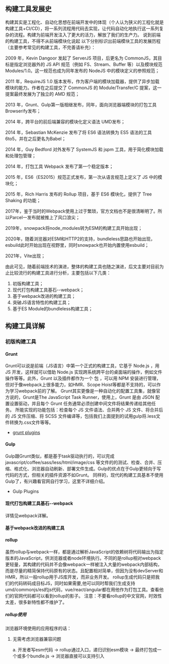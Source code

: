 ## 构建工具发展史

构建其实是工程化、自动化思想在前端开发中的体现（个人认为狭义的工程化就是构建工具+CI/CD），将一系列流程用代码去实现，让代码自动化地执行这一系列复杂的流程。构建为前端开发注入了更大的活力，解放了我们的生产力。
说到前端的构建工具，不得不从前端模块化说起
以下分别标识出前端模块工具的发展历程（主要参考常见的构建工具，不完善请补充）：

2009 年，Kevin Dangoor 发起了 ServerJS 项目，后更名为 CommonJS，其目标是指定浏览器外的 JS API 规范（例如 FS、Stream、Buffer 等）以及模块规范 Modules/1.0。这一规范也成为同年发布的 NodeJS 中的模块定义的参照规范；

2011 年，RequireJS 1.0 版本发布，作为客户端的模块加载器，提供了异步加载模块的能力。作者在之后提交了 CommonJS 的 Module/Transfer/C 提案，这一提案最终发展为了独立的 AMD 规范；

2013 年，Grunt、Gulp第一版相继发布，同年，面向浏览器端模块的打包工具Browserify发布；

2014 年，跨平台的前后端兼容的模块化定义语法 UMD发布；

2014 年，Sebastian McKenzie 发布了将 ES6 语法转换为 ES5 语法的工具 6to5，并在之后更名为Babel；

2014 年，Guy Bedford 对外发布了 SystemJS 和 jspm 工具，用于简化模块加载和处理包管理；

2014 年，打包工具 Webpack 发布了第一个稳定版本；

2015 年，ES6（ES2015）规范正式发布，第一次从语言规范上定义了 JS 中的模块化；

2015 年，Rich Harris 发布的 Rollup 项目，基于 ES6 模块化，提供了 Tree Shaking 的功能；

2017年，鉴于当时的Webpack使用上过于繁琐，官方文档也不是很清晰明了。所以Parcel一发布就被推上了风口浪尖；

2019年，snowpack将node_modules转为ESM的构建工具开始出现；

2020年，随着浏览器对ESM和HTTP2的支持，bundleless思路也开始出现，esbuild此时开始出现在视野里，同时snowpack也开始内置使用esbuild；

2021年，Vite出现；

由此可见，随着前端技术的演进，整体的构建工具也随之演进，后文主要对目前为止比较流行的构建工具进行分析，主要包括以下几类：
1. 初版构建工具；
2. 现代打包构建工具基石--webpack；
3. 基于webpack改进的构建工具；
4. 突破JS语言特性的构建工具；
5. 基于ES Module的bundleless构建工具；
## 构建工具详解

### 初版构建工具

####  Grunt

Grunt可以说是前端（JS语言）中第一个正式的构建工具，它基于 Node.js ，用 JS 开发，这样就可以借助 Node.js 实现跨系统跨平台的桌面端的操作，例如文件操作等等。此外，Grunt 以及插件都作为一个 包 ，可以用 NPM 安装进行管理，但对于像webpack上很多能力，如HMR、Scope Hoist等都是不支持的，可以作为学习webpack前的了解。
Grunt其实更像是一种自动化的配置工具集，就像官方说的，Grunt是The JavaScript Task Runner，使用上，Grunt 是由 JSON 配置设置驱动，并且每个 Grunt 任务通常必须创建中间文件将结果传递给其他任务。
所能实现的功能包括：检查每个 JS 文件语法、合并两个 JS 文件、将合并后的 JS 文件压缩、将 SCSS 文件编译等，包括我们上面提到的试用gulp将.less文件转换为.css文件等等。

- [grunt plugins](https://www.npmjs.com/search?q=keywords:gruntplugin)
####  Gulp

Gulp跟Grunt类似，都是基于task驱动执行的，可以完成javascript/coffee/sass/less/html/image/css 等文件的的测试、检查、合并、压缩、格式化、浏览器自动刷新、部署文件生成。Gulp的优点在于Gulp更倾向于写代码的方式，但相关的插件资源不如Grunt。
同样的，现代的构建工具基本不使用Gulp了，有兴趣看官网自行学习，这里不详细介绍。

-   Gulp Plugins

#### 现代打包构建工具基石--webpack

详情见webpack详解。

#### 基于webpack改进的构建工具

#### rollup

虽然rollup与webpack一样，都是通过解析JavaScript的依赖树将代码输出为指定版本的JavaScript，供浏览器或者node环境执行。不同的是rollup相对webpack更轻量，其构建的代码并不会像webpack一样被注入大量的webpack内部结构，而是尽量的精简保持代码原有的状态。且配置相对简单，但因为没有devServer和HMR，所以一般rollup用于JS库开发，而非业务开发。
rollup生成代码只是把我们的代码转码成目标JS，同时如果需要,他可以同时帮我们生成支持umd/commonjs/es的js代码，vue/react/angular都在用他作为打包工具。查看他们的官网代码都可以看到rollup的影子。
注意：不要看rollup的中文官网，时效性太差，很多新特性都不维护了。

#####  rollup使用

浏览器环境使用的应用程序的话：

1. 无需考虑浏览器兼容问题 

    a. 开发者写esm代码 -> rollup通过入口，递归识别esm模块 -> 最终打包成一个或多个bundle.js -> 浏览器直接可以支持引入<script type="module">

2. 需考虑浏览器兼容问题 

​      a. 可能会比较复杂，需要用额外的polyfill库，或结合webpack使用
打包成npm包的话：

1. 开发者写esm代码 -> rollup通过入口，递归识别esm模块 -> （可以支持配置输出多种格式的模块，如esm、cjs、umd、amd）最终打包成一个或多个bundle.js 

    a.（开发者要写cjs也可以，需要插件@rollup/plugin-commonjs） ；

    b. 很明显，rollup 比较适合打包js库（react、vue等的源代码库都是rollup打包的），这样打包出来的库，可以充分使用上esm的tree shaking，使源库体积最小；

针对一个相同的demo，webpack和rollup打包出的体积相差极大：
webpack诞生于ESM标准出来前，CommonJs出来后，当时的浏览器只能通过script标签加载模块 
script标签加载代码是没有作用域的，只能在代码内 用iife的方式 实现作用域效果， 这就是webpack打包出来的代码 大结构都是iife的原因，并且每个模块都要装到function里面，才能保证互相之间作用域不干扰。这就是为什么 webpack打包的代码为什么乍看会感觉乱，找不到自己写的代码的真正原因。同时，webpack的代码注入问题，是因为浏览器不支持cjs，所以webpack要去自己实现require和module.exports方法（才有很多注入）（webpack自己实现polyfill） 

那这么多年了，甚至到现在2022年，浏览器为什么不支持cjs？ 
1. cjs是同步的，运行时的，node环境用cjs，node本身运行在服务器，无需等待网络握手，所以同步处理是很快的；
2. 浏览器是 客户端，访问的是服务端资源，中间需要等待网络握手，可能会很慢，所以不能 同步的 卡在那里等服务器返回的，体验太差；
3. 后续出来esm后，webpack为了兼容以前发在npm上的老包（并且当时心还不够决绝，导致这种“丑结构的包”越来越多，以后就更不可能改这种“丑结构了”），所以保留这个iife的结构和代码注入，导致现在看webpack打包的产物，乍看结构比较乱且有很多的代码注入，自己写的代码都找不到；

rollup诞生于esm标准出来后，就是针对esm设计的，也没有历史包袱，所以可以做到真正的“打包”（精简，无额外注入）

#### 总结

rollup在构建JavaScript方面比webpack有更大的优势：

1. 构建速度明显快于webpack；
2. 生成的代码量很小；
3. 配置方式其实非常简单；

不过在应用开发层面讲，如果开发一个Web应用webpack要比rollup有更大的优势，因为其天然继承了devServer以及hmr，这使得开发者可以快速的对应用进行调试开发，同时webpack自身庞大且成熟的生态体系也让他更加适合应用开发，所以最终总结的就是rollup更加适合JS库开发，而webpack更加适合应用开发。

####  Parcel

Parcel诞生有很强的历史背景，当时webpack上各种配置过于繁琐，且官方文档也不清晰，导致人们开始转向其他的打包工具，这时Parcel就诞生了。
注意：Parcel的中文文档落后太多了，基本Parcel2的版本都没有，所以建议看英文；

#####  Parcel介绍

Parcel的特点：

- 完全零配置；
- 构建速度更快；
- 自动安装依赖，开发更加便捷；

相较于Webpack，Parcel是以assets方式组织的，assets 可以是任意文件，所以你可以构建任意文件。而在 webpack 中，必须是以 JS 为入口去组织其他文件，这算是一个体验上的升级。
同时，速度快也是Parcel的优势，原因主要在于Parcel支持多核（通过worker平行构建）和文件系统缓存（二次构建会快，使用C++缓存，效率更高，和 webpack 的 dll 异曲同工），不过目前Webpack也有多核处理loader和压缩的插件。关于 0 配置。ParcelJS 本身是 0 配置的，但 HTML、JS 和 CSS 分别是通过 posthtml、babel 和 postcss 处理的，所以我们得分别配 .posthtmlrc、.babelrc 和 .postcssrc。所以Parcel更适用于小型简单的项目，定制化需求高的还是建议使用webpack（毕竟社区资源丰富）；

####  总结

Parcel只能说是时代的产物，Parcel的code splitting、HMR、sourcemap、publicPath、tree shaking、scope hoist、share module、UMD等基本的能力还是提供了的，而且官方也在不断的维护，建议简单项目可以尝试使用。
**市场**

- [awesome Parcel](https://github.com/parcel-bundler/awesome-parcel)；
- [codesandbox](https://codesandbox.io/examples/package/parcel)；

###  突破JS语言特性的构建工具

#### SWC（Speedy Web Compiler）

SWC虽然名义上是编译器，但它实际上是compiler + bundler，只不过目前的bundler功能还有待完善提高

#### SWC介绍

SWC意指（Speedy Web Compiler）快速的web编译器，是用RUST实现的。主要针对JS使用了多线程的能力。
我们知道，Webpack与Babel的性能瓶颈都在于JS语言，出现了go实现的Esbuild与Rust实现的SWC等工具，其中，SWC的目标则是是替代babel，本身是为了[对标babel](https://swc.rs/docs/migrating-from-babel)进行设计的，可以看到大部分babel的功能SWC也对标实现了。
具体的配置内容跟babel类似，且在webpack中，也有类似babel-loader的swc-loader，我们可以在根目录下设置.swcrc文件，可以指定常见的编译内容，浏览器的支撑、模块化、代码压缩以及打包，具体的配置[见链接](https://swc.rs/docs/configuration/swcrc)；
除此之外，swc还支持插件的形式（基本上babel的能力都支持），但整体来看，还是有很多功能正在路上，鉴于@babel/types类似能力的缺失、TS支持程度等问题，还是建议在生产环境再观察一段时间，后续有条件再使用。

#### SWC使用

swc 与 babel 一样，将命令行工具、编译核心模块分化为两个包。

- @swc/cli 类似于 @babel/cli；

- @swc/core 类似于 @babel/core；
  ```js
  npm i -D @swc/cli @swc/core
  ```

通过如下命令，可以将一个 ES6 的 JS 文件转化为 ES5。

```js
npx swc source.js -o dist.js
const start = () => {
  console.log('app started')
}

// 转为
var start = function() {
    console.log("app started");
};

```

##### 配置的格式

与babel类似，在根目录下使用.swcrc
swc 与 babel 一样，支持类似于 .babelrc 的配置文件：.swcrc，配置的格式为 JSON。

```json
{
  "$schema": "https://json.schemastore.org/swcrc",
  "jsc": {
    "parser": {
      "syntax": "ecmascript", // 还支持TS
      "jsx": false,
      "dynamicImport": false,
      "privateMethod": false,
      "functionBind": false,
      "exportDefaultFrom": false,
      "exportNamespaceFrom": false,
      "decorators": false,
      "decoratorsBeforeExport": false,
      "topLevelAwait": false,
      "importMeta": false
    },
    "transform": null,
    "target": "es5",
    "loose": false,
    "externalHelpers": false,
    // Requires v1.2.50 or upper and requires target to be es2016 or upper.
    "keepClassNames": false
  },
  "minify": false
}
```

babel 的插件系统被 swc 整合成了 jsc.parser 内的配置，基本上大部分插件都能照顾到。而且，swc 还继承了压缩的能力，通过 minify 属性开启，jsc.minify 用于配置压缩相关的规则。

#### API的使用

导入 @swc/core 模块，可以在 node.js 中调用 api 直接进行代码的编译

```js
import { readFileSync } from 'fs'
import { transform } from '@swc/core'

const run = async () => {
  const code = readFileSync('./source.js', 'utf-8')
        const result = await transform(code, {
    filename: "source.js",
  })
  // 输出编译后代码
  console.log(result.code)
}

run()
```

#### 打包

打包的能力在V1中称为spack，但在 V2 中将重命名为 swcpack。 spack.config.js 将被 swcpack.config.js 取代，但目前还没发布V2，所以目前还是使用spack。
```js
// spack.config.js
const { config } = require('@swc/core/spack')


module.exports = config({
    entry: {
        'web': __dirname + '/src/index.ts',
    },
    output: {
        path: __dirname + '/lib',
        name: 'index.js' // name可选
    },
    module: {},
});
```

其中，配置项为spack.config.js，接受

- mode：production | debug | none，目前还没有使用；
- entry：入口文件，可以指定文件或者文件夹映射；
- output：出口文件；
  引入的文件为：

  ```js
  - // index.ts
      import { B } from "./common";
  
  console.log(B)
  
  // common.ts
  export const A = 'foo';
  export const B = 'bar';
  ```

- example：[codesandbox](https://codesandbox.io/examples/package/@swc/core)；
- [在线编辑](https://swc.rs/playground)；
### Esbuild

可能很多同学对于Esbuild的了解停留在Vite是使用Esbuild进行预构建依赖的，这也是为什么vite编译那么快的原因之一，下文将详细介绍下Esbuild的使用。

####  Esbuild为什么快

![esbuild](/Volumes/E/web-zhuawa/esbuild.png)

#### 使用Go

JavaScript 本质上依然是一门解释型语言，JavaScript 程序每次执行都需要先由解释器一边将源码翻译成机器语言，一边调度执行；而 Go 是一种编译型语言，在编译阶段就已经将源码转译为机器码，启动时只需要直接执行这些机器码即可。也就意味着，Go 语言编写的程序比 JavaScript 少了一个动态解释的过程。

#### 多线程

Go 天生具有多线程运行能力，对打包过程的解析、代码生成阶段进行了深度定制，而 JavaScript 本质上是一门单线程语言，直到引入 WebWorker 规范之后才有可能在浏览器、Node 中实现多线程操作，除了 CPU 指令运行层面的并行外，Go 语言多个线程之间还能共享相同的内存空间，而 JavaScript 的每个线程都有自己独有的内存堆。这意味着 Go 中多个处理单元，例如解析资源 A 的线程，可以直接读取资源 B 线程的运行结果，而在 JavaScript 中相同的操作需要调用通讯接口 woker.postMessage 在线程间复制数据。
所以在运行时层面，Go 拥有天然的多线程能力，更高效的内存使用率，也就意味着更高的运行性能。

#### 全量定制

在 Webpack、Rollup 这类工具中，比如：

- 使用 babel 实现 ES 版本转译；
- 使用 eslint 实现代码检查；
- 使用 TSC 实现 ts 代码转译与代码检查；
- 使用 less、stylus、sass 等 css 预处理工具；

这些全部都是插件实现，其实目前我们已经完全习惯了这种方式，甚至觉得事情就应该是这样的，大多数人可能根本没有意识到事情可以有另一种解决方案。Esbuild 起了个头，选择完全重写，整套编译流程所需要用到的所有工具全部重写，这意味着它需要重写 js、ts、jsx、json 等资源文件的加载、解析、链接、代码生成逻辑。
开发成本很高，而且可能被动陷入封闭的风险，但收益也是巨大的，它可以一路贯彻原则，以性能为最高优先级定制编译的各个阶段，比如说：

- 重写 ts 转译工具，完全抛弃 ts 类型检查，只做代码转换；
- 大多数打包工具把词法分析、语法分析、符号声明等步骤拆解为多个高内聚低耦合的处理单元，各个模块职责分明，可读性、可维护性较高。而 Esbuild 则坚持性能第一原则，不惜采用反直觉的设计模式，将多个处理算法混合在一起降低编译过程数据流转所带来的性能损耗；
- 一致的数据结构，以及衍生出的高效缓存策略；

这种深度定制一方面降低了设计成本，能够保持编译链条的架构一致性；一方面能够贯彻性能第一的原则，确保每个环节以及环节之间交互性能的最优。虽然伴随着功能、可读性、可维护性层面的的牺牲，但在编译性能方面几乎做到了极致。

#### 结构一致性

在 Webpack 中使用 babel-loader 处理 JavaScript 代码时，可能需要经过多次数据转换：

- Webpack 读入源码，此时为字符串形式
- Babel 解析源码，转换为 AST 形式
- Babel 将源码 AST 转换为低版本 AST
- Babel 将低版本 AST generate 为低版本源码，字符串形式
- Webpack 解析低版本源码

Webpack 将多个模块打包成最终产物
源码需要经历 string => AST => AST => string => AST => string，在字符串与 AST 之间反复横跳。
而 Esbuild 重写大多数转译工具之后，能够在多个编译阶段共用相似的 AST 结构，尽可能减少字符串到 AST 的结构转换，提升内存使用效率。
但与完全重写相对的是，目前Esbuild对于很多功能（像Vue、Angular等）支持还在逐步实现中，所以在线上环境还为时过早，但就纯编译性能上看，Esbuild可以极具竞争力，这也是为什么像Vite、snowpack选择Esbuild编译的原因。
但看官网作者貌似很坚持自己的想法，对于降级ES5、模块联邦、Vue、HMR等都不打算添加，所以线上环境还是建议使用基于Esbuild的上层框架，如Vite等
![upcoming-rollup](/Volumes/E/web-zhuawa/upcoming-rollup.png)

###  Esbuild使用

1.   Esbuild的特性

  - 极快的速度，无需缓存；
  - 支持 ES6 和 CommonJS 模块；
  - 支持对 ES6 模块进行 tree shaking；
  - [API](https://esbuild.docschina.org/api/) 可同时用于 JavaScript 和 Go；
  - 兼容 [TypeScript 和](https://esbuild.docschina.org/content-types/#typescript) [JSX](https://esbuild.docschina.org/content-types/#jsx) 语法；
  - 支持 [Source maps](https://esbuild.docschina.org/api/#sourcemap)；
  - 支持 [Minification](https://esbuild.docschina.org/api/#minify)；
  - 支持 [plugins](https://esbuild.docschina.org/plugins/)；
2. Esbuild的官方文档中也阐述了在Esbuild中API的使用，针对不同类型文件的loader配置，plugins的基本使用，内容不多，建议直接看官方
不得不说Esbuild plugin的配置钩子相当简单，一共只有四个：onResolve、onLoad、onStart、onEnd，相对于webpack简直不要太舒服，也让我们在自己写plugins或者用别人的plugins时能更快的使用
1.   example

  - [codesandbox](https://codesandbox.io/examples/package/esbuild)；
2. 市场
  - awesome [Esbuild](https://github.com/egoist/awesome-esbuild)；
-   esbuild [plugins](https://github.com/esbuild/community-plugins)；

####  基于ES Module的bundleless(no bundle)构建工具

browserify、webpack、rollup、parcel这些工具的思想都是递归循环依赖，然后组装成依赖树，优化完依赖树后生成代码。
但是这样做的缺点就是慢，需要遍历完所有依赖，即使 parcel 利用了多核，webpack 也支持多线程，在打包大型项目的时候依然慢可能会用上几分钟，存在性能瓶颈。
所以基于浏览器原生 ESM 的运行时打包工具出现：

![bundle-dev-server](/Volumes/E/web-zhuawa/bundle-dev-server.png)



![native-server](/Volumes/E/web-zhuawa/native-server.png)

可以看到，我们只需要打包当前所需要的资源，对于而不用打包整个项目，开发时的体验相比于 bundle类的工具只能用极速来形容。bundleless类运行时打包工具的启动速度是毫秒级的，因为不需要打包任何内容，只需要起两个server，一个用于页面加载，另一个用于HMR的WebSocket，当浏览器发出原生的ES module请求，server收到请求只需编译当前文件后返回给浏览器不需要管依赖。

### bundleless可能性分析

至于为什么bundleless在近几年很出名，原因在于：

#### HTTP2

因为http1.x不支持多路服用， HTTP 1.x 中，如果想并发多个请求，必须使用多个 TCP 链接，且浏览器为了控制资源，还会对单个域名有 6-8个的TCP链接请求的限制。因此我们需要做的就是将同域的一些静态资源比如js等，做一个资源合并，将多次请求不同的js文件，合并成单次请求一个合并后的大js文件。其实这也就是webpack的bundle由来。
而HTTP2实现了TCP链接的多路复用，因此同域名下不再有请求并发数的限制，我们可以同时请求同域名的多个资源，这个并发数可以很大，比如并发10，50，100个请求同时去请求同一个服务下的多个资源。（虽然实际效果有待考量），因为http2实现了多路复用，因此一定程度上，将多个静态文件打包到一起，从而减少请求次数，就不是必须的。
主流浏览器对HTTP2的支持情况如下：
![http2支持](/Volumes/E/web-zhuawa/http2支持.png)
除了IE以外，大部分浏览器对HTTP2的支持程度都很好，所以如果不用考虑兼容IE低版本，同时也不需要兼容低版本浏览器，不需要考虑不支持HTTP2的场景，所以在此情况下，让我们在使用bundleless上成为了可能。

#### 浏览器ESM

先来简单看下ESM的代码例子：
```js
//main.j
import a from 'a.js'
console.log(a)
//a.js
export let  a = 1
```

上述的ESM就是我们经常在项目中使用的ESM，在支持es6的浏览器中是可以直接使用的。
```js
<html  lang="en">
    <body>
        <div id="container">my name is {name}</div>
        <script type="module">
           import Vue from 'https://cdn.jsdelivr.net/npm/vue@2.6.12/dist/vue.esm.browser.js'
           new Vue({
             el: '#container',
             data:{
                name: 'Bob'
             }
           })
        </script>
    </body>
</html>
```

上述的代码中我们直接可以运行，我们根据script的type="module"可以判断浏览器支不支持ESM,如果不支持，该script里面的内容就不会运行。
首先我们来看主流浏览器对于ESM的支持情况：
![js-module-dynamic-import](/Volumes/E/web-zhuawa/js-module-dynamic-import.png)

![js-module-tag](/Volumes/E/web-zhuawa/js-module-tag.png)

从上图可以看出来，主流的Edge, Chrome, Safari, and Firefox (+60)等浏览器都已经开始支持ESM。

#### 总结

浏览器对于HTTP2和ESM的支持，使得我们可以减少模块的合并，以及减少对于js模块化的处理。

- 如果浏览器支持HTTP2，那么一定程度上，我们不需要合并静态资源；
- 如果浏览器支持ESM，那么我们就不需要通过构建工具去维护复杂的模块依赖和加载关系；

这两点正是webpack等打包工具在bundle的时候所做的事情。浏览器对于HTTP2和ESM的支持使得我们减少bundle代码的场景。

###  [Snowpack](https://github.com/FredKSchott/snowpack)

####  Snowpack介绍

Snowpack 是一个用于提升 Web 开发效率的轻量级新型构建工具。
在开发过程中，Snowpack 为你的项目提供了免打包式(unbundled development) 的服务。每个文件只需构建一次就被永远缓存起来。当文件发生变化时，Snowpack 重新构建发生变化的文件然后在浏览器中直接更新，而没有在重新打包上浪费时间(通过模块热替换(HMR)实现)。
Snowpack 为你带来了两全其美的效果: 快速、免打包式的开发，以及打包式生产构建中的优化性能。
![snowpack](/Volumes/E/web-zhuawa/snowpack.png)
针对npm依赖，NPM 包主要是使用模块语法（Common.js，或 CJS)发布的，如果没有一些构建处理，就不能在浏览器上运行。虽然用浏览器原生的 ESMimport和export语句编写的代码会直接在浏览器中运行，但在导入 npm 包后你都会退回到打包式开发时代。
Snowpack 采取了一种不同的方法： Snowpack 没有因为这个打包整个应用程序，而是单独处理 npm 依赖。以下是它的工作原理。

```js
node_modules/react//*     -> http://localhost:3000/web_modules/react.js
node_modules/react-dom//* -> http://localhost:3000/web_modules/react-dom.js
```

1.   Snowpack 扫描网站/应用程序引入的所有 npm 包；
2.   Snowpack 从node_modules目录中读取这些已安装的依赖包；
3.   Snowpack 将所有 npm 依赖分别打包到单个 JavaScript 文件中，例如：react和react-dom分别转换为react.js和react-dom.js；
4.   每个转换来的文件在经过 ESM 的import语句导入后，都可以直接在浏览器中运行；
5.   因为 npm 依赖很少改变，Snowpack 很少需要重建它们；

在 Snowpack 执行完对 npm 依赖的处理后，任何包都可以被导入并直接在浏览器中运行，不需要额外的打包或工具。这种在浏览器中原生导入 npm 包的能力（无需打包器）是所有免打包式开发工具和 Snowpack 建立的基础。

### Snowpack原理

![snowpack原理](/Volumes/E/web-zhuawa/snowpack原理.png)

1. snowpack 会扫描工作目录下所有源码，得出所有的依赖列表。具体来说，对于 css、less、sass、scss 文件，会扫描所有的 @import 语句，对于 html、svelte、vue 文件，会扫描所有 <script> 标签内的 import 语句；对于 js、jsx、mjs、ts、tsx 文件，会解析所有的 import 语句，得到依赖的 npm 模块名称。
2. 接下来，根据依赖模块名称，尝试去找 npm 模块入口文件。采用的策略和 node 依赖查找机制类似，找到 package.json 文件后，先找 export map 指定的入口文件，再依次找 browser:module、module、main:esnext、browser、main 等字段，保证优先使用 ESM 入口。
3. 使用 rollup 打包，将依赖的模块打包成一个个 ESM，从而可以直接在浏览器运行，输出到缓存目录（默认是 ./node_modules/.cache/snowpack/dev）下。这一步打包操作也可以同时避免 ESM 依赖地狱的问题。（试想一下，如果不对依赖模块提前打包，而是通过一个个 HTTP 请求来加载 node_modules 下所有模块的场景）
4. 最后把依赖的模块与打包后文件绝对路径的映射记录下来，后面构建文件阶段根据这个映射对业务代码中原有的 import 语句进行改写。
  ![snowpack-原理](/Volumes/E/web-zhuawa/snowpack-原理.png)
  首先，如果是对依赖模块的请求，会直接返回之前构建好的 ESM。
  接下来，对于业务代码的处理，则会先经过文件的编译过程。这一过程是由不同的插件来实现，分为 load 和 transform 两个阶段。load 阶段是将业务代码编译成为浏览器可以直接运行的代码，比如 TypeScript、JSX 到 JS，Sass 到 CSS。transform 是对编译后代码做进一步的处理，典型的比如 PostCss。

  #### 使用esbuild

  mjs、jsx、ts、tsx 这几种格式的脚本文件浏览器是无法直接执行的，为此，snowpack 内置了一个 esbuild 插件，如果用户没有显式指定用于处理 mjs、jsx、ts、tsx 的插件，那么这个内置的插件就会生效，用 esbuild 进行这几类文件的编译，从而默认支持 TypeScript、JSX：
  ```js
  // add internal JS handler plugin if none specified
  const needsDefaultPlugin = new Set(['.mjs', '.jsx', '.ts', '.tsx']);
  plugins
    .filter(({resolve}) => !!resolve)
    .reduce((arr, a) => arr.concat(a.resolve!.input), [] as string[])
    .forEach((ext) => needsDefaultPlugin.delete(ext));
  if (needsDefaultPlugin.size > 0) {
    plugins.unshift(execPluginFactory(esbuildPlugin, {input: [...needsDefaultPlugin]}));
  }
  ```

  esbuild 插件的实现，其实就是在 load 阶段使用 esbuild 进行编译：

  ```js
  export function esbuildPlugin(config: SnowpackConfig, {input}: {input: string[]}): SnowpackPlugin {
    return {
      name: '@snowpack/plugin-esbuild',
      resolve: {
        input,
        output: ['.js'],
      },
      async load({filePath}) {
        esbuildService = esbuildService || (await startService());
        const contents = await fs.readFile(filePath, 'utf-8');
        const isPreact = checkIsPreact(filePath, contents);
        const {js, jsSourceMap, warnings} = await esbuildService!.transform(contents, {
          loader: getLoader(filePath),
          jsxFactory: isPreact ? 'h' : undefined,
          jsxFragment: isPreact ? 'Fragment' : undefined,
          sourcefile: filePath,
          sourcemap: config.buildOptions.sourceMaps,
        });
        return {
          '.js': {
            code: js || '',
            map: jsSourceMap,
          },
        };
      },
      cleanup() {
        esbuildService && esbuildService.stop();
      },
    };
  }
  ```

- example：[codesandbox](https://codesandbox.io/examples/package/snowpack)；
- 市场：[snowpack](https://github.com/rajasegar/awesome-snowpack) ；

  ### Vite

  下一代前端构建工具

  ####  Vite介绍

  Vite被广大开发者认为是下一代的构建工具，包含了这些特点：
- Instant Server Start —— 即时服务启动
- Lightning Fast HMR —— 闪电般快速的热更新
- Rich Features —— 丰富的功能
- Optimized Build —— 经过优化的构建
- Universal Plugin Interface —— 通用的Plugin接口
- Fully Typed APIs —— 类型齐全的API
针对以往的打包构建工具（如webpack），Vite做到了：
1. ##### 开发环境冷启动无需打包

  解决了启动慢的问题，无需分析模块之间的依赖，同时也无需在启动开发服务器前进行编译，启动时还会使用esbuild来进行预构建。而Webpack 启动后会做一堆事情，经历一条很长的编译打包链条，从入口开始需要逐步经历语法解析、依赖收集、代码转译、打包合并、代码优化，最终将高版本的、离散的源码编译打包成低版本、高兼容性的产物代码；
1. ##### 优化HMR

  针对HMR慢，即使只有很小的改动，Webpack依然需要构建完整的模块依赖图，并根据依赖图来进行转换。而Vite利用了ESM和浏览器缓存技术，更新速度与项目复杂度无关。如Snowpack、Vite这类面向非打包的构建工具，在开发环境启动时只需要启动两个Server，一个用于页面加载，一个用于HMR的Websocket。当浏览器发出原生的ESM请求，Server收到请求只需要编译当前文件后返回给浏览器，不需要管理依赖。
1. ##### 使用简单，开箱即用

  相比Webpack需要对entry、loader、plugin等进行诸多配置，Vite的使用可谓是相当简单了。只需执行初始化命令，就可以得到一个预设好的开发环境，开箱即获得一堆功能，包括：CSS预处理、html预处理、异步加载、分包、压缩、HMR等。他使用复杂度介于Parcel和Webpack的中间，只是暴露了极少数的配置项和plugin接口，既不会像Parcel一样配置不灵活，又不会像Webpack一样需要了解庞大的loader、plugin生态，灵活适中、复杂度适中。适合前端新手。

  #### Vite原理

  #### 开发环境&生产环境
- 开发环境：
  不需要对所有资源打包，只是使用esbuild对依赖进行预构建，将CommonJS和UMD发布的依赖转换为浏览器支持的ESM，同时提高了后续页面的加载性能（lodash的请求）。Vite会将于构建的依赖缓存到node_modules/.vite目录下，它会根据几个源来决定是否需要重新运行预构建，包括 packages.json中的dependencies列表、包管理器的lockfile、可能在vite.config.js相关字段中配置过的。只要三者之一发生改变，才会重新预构建；
  同时，开发环境使用了浏览器缓存技术，解析后的依赖请求以http头的max-age=31536000,immutable强缓存，以提高页面性能；

- 生产环境
  由于嵌套导入会导致发送大量的网络请求，即使使用HTTP2.x（多路复用、首部压缩），在生产环境中发布未打包的ESM仍然性能低下。因此，对比在开发环境Vite使用esbuild来构建依赖，生产环境Vite则使用了更加成熟的Rollup来完成整个打包过程。因为esbuild虽然快，但针对应用级别的代码分割、CSS处理仍然不够稳定，同时也未能兼容一些未提供ESM的SDK。
  为了在生产环境中获得最佳的加载性能，仍然需要对代码进行tree-shaking、懒加载以及chunk分割（以获得更好的缓存）。
  **请求拦截**
  启动一个 koa 服务器拦截由浏览器请求 ESM的请求。通过请求的路径找到目录下对应的文件做一定的处理最终以 ESM的格式返回给客户端。
  ![vite原理](/Volumes/E/web-zhuawa/vite原理.png)
  浏览器对 import 的模块发起请求时的一些局限了，平时我们写代码，如果不是引用相对路径的模块，而是引用 node_modules 的模块，都是直接 import xxx from 'xxx'，由 Webpack 等工具来帮我们找这个模块的具体路径。但是浏览器不知道你项目里有 node_modules，它只能通过相对路径去寻找模块。
  因此 Vite 在拦截的请求里，对直接引用 node_modules 的模块都做了路径的替换，换成了 /@modules/ 并返回回去。而后浏览器收到后，会发起对 /@modules/xxx 的请求，然后被 Vite 再次拦截，并由 Vite 内部去访问真正的模块，并将得到的内容再次做同样的处理后，返回给浏览器。
  **普通 JS import 替换**

  ```js
  // src/node/serverPluginModuleRewrite.ts
  
  // 只取关键代码：
  // Vite 使用 Koa 作为内置的服务器
  // 如果请求的路径是 /index.html
  if (ctx.path === '/index.html') {
    // ...
    const html = await readBody(ctx.body)
    ctx.body = html.replace(
      /(<script\b[^>]*>)([\s\S]*?)<\/script>/gm, // 正则匹配
      (_, openTag, script) => {
        // also inject __DEV__ flag
        const devFlag = hasInjectedDevFlag ? `` : devInjectionCode
        hasInjectedDevFlag = true
         // 替换 html 的 import 路径
        return `${devFlag}${openTag}${rewriteImports(
          script,
          '/index.html',
          resolver
        )}</script>`
      }
    )
    // ...
  }
  
  // 如果并没有在 script 标签内部直接写 import，而是用 src 的形式引用的话如下：
  
  <script type="module" src="/main.js"></script>
  
  
  // 只取关键代码：
  if (
    ctx.response.is('js') &&
    // ...
  ) {
    // ...
    const content = await readBody(ctx.body)
    await initLexer
    // 重写 js 文件里的 import
    ctx.body = rewriteImports(
      content,
      ctx.url.replace(/(&|\?)t=\d+/, ''),
      resolver,
      ctx.query.t
    )
    // 写入缓存，之后可以从缓存中直接读取
    rewriteCache.set(content, ctx.body)
  }
  
  // 其中的替换逻辑用的是 es-module-lexer 来进行的语法分析获取 imports 数组，然后再做的替换。
  ```

  ***.vue 文件的替换**

  把原本一个 .vue 的文件拆成了三个请求（分别对应 script、style 和template） ，浏览器会先收到包含 script 逻辑的 App.vue 的响应，然后解析到 template 和 style 的路径后，会再次发起 HTTP 请求来请求对应的资源，此时 Vite 对其拦截并再次处理后返回相应的内容。

  ```js
  // src/node/serverPluginVue.ts
  // 核心逻辑是根据 URL 的 query 参数来做不同的处理（简化分析如下）：
  
  // 如果没有 query 的 type，比如直接请求的 /App.vue
  if (!query.type) {
    ctx.type = 'js'
    ctx.body = compileSFCMain(descriptor, filePath, publicPath) // 编译 App.vue，编译成上面说的带有 script 内容，以及 template 和 style 链接的形式。
    return etagCacheCheck(ctx) // ETAG 缓存检测相关逻辑
  }
  
  // 如果 query 的 type 是 template，比如 /App.vue?type=template&xxx
  if (query.type === 'template') {
    ctx.type = 'js'
    ctx.body = compileSFCTemplate( // 编译 template 生成 render function
      // ...
    )
    return etagCacheCheck(ctx)
  }
  
  // 如果 query 的 type 是 style，比如 /App.vue?type=style&xxx
  if (query.type === 'style') {
    const index = Number(query.index)
    const styleBlock = descriptor.styles[index]
    const result = await compileSFCStyle( // 编译 style
      // ...
    )
    if (query.module != null) { // 如果是 css module
      ctx.type = 'js'
      ctx.body = `export default ${JSON.stringify(result.modules)}`
    } else { // 正常 css
      ctx.type = 'css'
      ctx.body = result.code
    }
  }
  ```

  **@modules/\* 路径解析**

  ```js
  // 解析的逻辑来自 src/node/serverPluginModuleResolve.ts。
  // node_modules 里找有没有对应的模块，有的话就返回，没有的话就报 404：
  // ...
  try {
    const file = resolve(root, id) // id 是模块的名字，比如 axios
    return serve(id, file, 'node_modules') // 从 node_modules 中找到真正的模块内容并返回
  } catch (e) {
    console.error(
      chalk.red(`[vite] Error while resolving node_modules with id "${id}":`)
    )
    console.error(e)
    ctx.status = 404 // 如果没找到就 404
  }
  ```

  **热更新原理**
  Vite 的热更新就是在客户端与服务端建立了一个 websocket 连接，当代码被修改时，服务端发送消息通知客户端去请求修改模块的代码，完成热更新。

- 服务端：服务端做的就是监听代码文件的改变，在合适的时机向客户端发送 websocket 信息通知客户端去请求新的模块代码。

- 客户端：Vite 中客户端的 websocket 相关代码在处理 html 中时被写入代码中。可以看到在处理 html 时，vite/client 的相关代码已经被插入。

  ```js
  export const clientPublicPath = `/vite/client`
  const devInjectionCode = `\n<script type="module">import "${clientPublicPath}"</script>\n`
  async function rewriteHtml(importer: string, html: string) {
    return injectScriptToHtml(html, devInjectionCode)
  }
  ```

  当request.path 路径是 /vite/client 时，请求获取已经提前写好的关于 websocket 的代码。因此在客户端中我们创建了一个 websocket 服务并与服务端建立了连接。
  Vite 会接受到来自客户端的消息。通过不同的消息触发一些事件。做到浏览器端的即时热模块更换（热更新）。包括 connect、vue-reload、vue-rerender 等事件，分别触发组件vue 的重新加载，render等。

  ```js
  // Listen for messages
  socket.addEventListener('message', async ({ data }) => {
    const payload = JSON.parse(data) as HMRPayload | MultiUpdatePayload
    if (payload.type === 'multi') {
      payload.updates.forEach(handleMessage)
    } else {
      handleMessage(payload)
    }
  })
  
  async function handleMessage(payload: HMRPayload) {
    const { path, changeSrcPath, timestamp } = payload as UpdatePayload
    console.log(path)
    switch (payload.type) {
      case 'connected':
        console.log(`[vite] connected.`)
        break
      case 'vue-reload':
        queueUpdate(
          import(`${path}?t=${timestamp}`)
            .catch((err) => warnFailedFetch(err, path))
            .then((m) => () => {
              __VUE_HMR_RUNTIME__.reload(path, m.default)
              console.log(`[vite] ${path} reloaded.`)
            })
        )
        break
      case 'vue-rerender':
        const templatePath = `${path}?type=template`
        import(`${templatePath}&t=${timestamp}`).then((m) => {
          __VUE_HMR_RUNTIME__.rerender(path, m.render)
          console.log(`[vite] ${path} template updated.`)
        })
        break
      case 'style-update':
        // check if this is referenced in html via <link>
        const el = document.querySelector(`link[href*='${path}']`)
        if (el) {
          el.setAttribute(
            'href',
            `${path}${path.includes('?') ? '&' : '?'}t=${timestamp}`
          )
          break
        }
        const importQuery = path.includes('?') ? '&import' : '?import'
        await import(`${path}${importQuery}&t=${timestamp}`)
        console.log(`[vite] ${path} updated.`)
        break
      case 'js-update':
        queueUpdate(updateModule(path, changeSrcPath, timestamp))
        break
      case 'custom':
        const cbs = customUpdateMap.get(payload.id)
        if (cbs) {
          cbs.forEach((cb) => cb(payload.customData))
        }
        break
      case 'full-reload':
        if (path.endsWith('.html')) {
          // if html file is edited, only reload the page if the browser is
          // currently on that page.
          const pagePath = location.pathname
          if (
            pagePath === path ||
            (pagePath.endsWith('/') && pagePath + 'index.html' === path)
          ) {
            location.reload()
          }
          return
        } else {
         location.reload()
        }
    }
  }
  ```

  ### Turbopack

  基于Rust的下一代Webpack
  建议跟着课程节奏，一起学习下如何从0~1理解一个框架的基本认知及使用：https://turbo.build/pack
